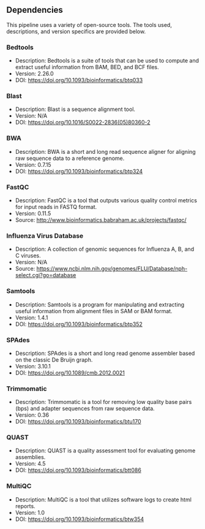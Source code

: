 Dependencies
------------

This pipeline uses a variety of open-source tools. The tools used, descriptions, and version specifics are provided below.

### Bedtools
  - Description: Bedtools is a suite of tools that can be used to compute and extract useful information from BAM, BED, and BCF files.
  - Version: 2.26.0
  - DOI: https://doi.org/10.1093/bioinformatics/btq033
  
### Blast
  - Description: Blast is a sequence alignment tool.
  - Version: N/A
  - DOI: https://doi.org/10.1016/S0022-2836(05)80360-2  

### BWA
  - Description: BWA is a short and long read sequence aligner for aligning raw sequence data to a reference genome.
  - Version: 0.7.15
  - DOI: https://doi.org/10.1093/bioinformatics/btp324
  
### FastQC
  - Description: FastQC is a tool that outputs various quality control metrics for input reads in FASTQ format.
  - Version: 0.11.5
  - Source: http://www.bioinformatics.babraham.ac.uk/projects/fastqc/
  
### Influenza Virus Database
  - Description: A collection of genomic sequences for Influenza A, B, and C viruses.
  - Version: N/A
  - Source: https://www.ncbi.nlm.nih.gov/genomes/FLU/Database/nph-select.cgi?go=database
  
### Samtools
  - Description: Samtools is a program for manipulating and extracting useful information from alignment files in SAM or BAM format.
  - Version: 1.4.1
  - DOI: https://doi.org/10.1093/bioinformatics/btp352
  
### SPAdes
  - Description: SPAdes is a short and long read genome assembler based on the classic De Bruijn graph.
  - Version: 3.10.1
  - DOI: https://doi.org/10.1089/cmb.2012.0021
  
### Trimmomatic
  - Description: Trimmomatic is a tool for removing low quality base pairs (bps) and adapter sequences from raw sequence data.
  - Version: 0.36
  - DOI: https://doi.org/10.1093/bioinformatics/btu170
  
### QUAST
  - Description: QUAST is a quality assessment tool for evaluating genome assemblies.
  - Version: 4.5
  - DOI: https://doi.org/10.1093/bioinformatics/btt086
  
### MultiQC
  - Description: MultiQC is a tool that utilizes software logs to create html reports.
  - Version: 1.0
  - DOI: https://doi.org/10.1093/bioinformatics/btw354

